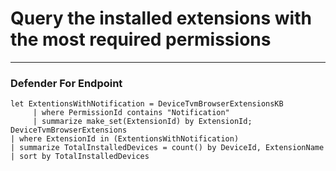 # Query the installed extensions with the most required permissions
----
### Defender For Endpoint
```
let ExtentionsWithNotification = DeviceTvmBrowserExtensionsKB
     | where PermissionId contains "Notification"
     | summarize make_set(ExtensionId) by ExtensionId;
DeviceTvmBrowserExtensions
| where ExtensionId in (ExtentionsWithNotification)
| summarize TotalInstalledDevices = count() by DeviceId, ExtensionName
| sort by TotalInstalledDevices
```


